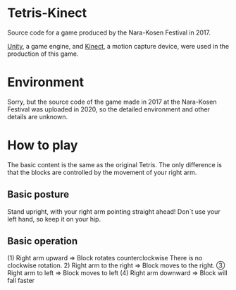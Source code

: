 # Tetris-Kinect

Source code for a game produced by the Nara-Kosen Festival in 2017.

[Unity](https://unity.com/ja), a game engine, and [Kinect](https://developer.microsoft.com/ja-jp/windows/kinect/), a motion capture device, were used in the production of this game.

# Environment
Sorry, but the source code of the game made in 2017 at the Nara-Kosen Festival was uploaded in 2020, so the detailed environment and other details are unknown.

# How to play
The basic content is the same as the original Tetris. The only difference is that the blocks are controlled by the movement of your right arm.

## Basic posture
Stand upright, with your right arm pointing straight ahead!
Don`t use your left hand, so keep it on your hip.

## Basic operation
(1) Right arm upward ⇒ Block rotates counterclockwise
There is no clockwise rotation.
2) Right arm to the right => Block moves to the right.
③ Right arm to left ⇒ Block moves to left
(4) Right arm downward ⇒ Block will fall faster
